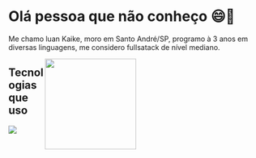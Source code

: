 # Olá pessoa que não conheço :smile::wave:
Me chamo luan Kaike, moro em Santo André/SP, programo à 3 anos em diversas linguagens, me considero fullsatack de nível mediano.

<img align="right" style="margin-right: 50%;" loading="lazy" height="180em" src="https://github-readme-stats.vercel.app/api?username=luanKMS&show_icons=true&theme=dracula&include_all_commits=true&count_private=true&locale=pt-br"/>

## Tecnologias que uso
<img src="https://skillicons.dev/icons?i=js,cpp,cs,php,git,ts,nodejs,react,next,mysql,sqlite&perline=6" />
  




